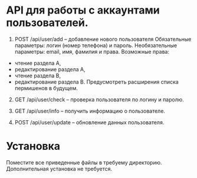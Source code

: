 # API для работы с аккаунтами пользователей.

1. POST /api/user/add – добавление нового пользователя
Обязательные параметры: логин (номер телефона) и пароль.
Необязательные параметры: email, имя, фамилия и права.
Возможные права:
- чтение раздела A,
- редактирование раздела A,
- чтение раздела B,
- редактирование раздела B.
Предусмотреть расширения списка пермишенов в будущем.

2. GET /api/user/check – проверка пользователя по логину и паролю.

3. GET /api/user/info – получить информацию о пользователе.

4. POST /api/user/update – обновление данных пользователя.

# Установка

Поместите все приведенные файлы в требуему директорию. Дополнительная установка не требуется. 
